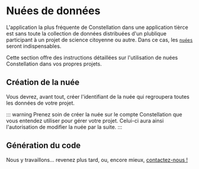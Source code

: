 # Nuées de données
L'application la plus fréquente de Constellation dans une application tièrce est sans toute la collection de données distribuées d'un plublique participant à un projet de science citoyenne ou autre. Dans ce cas, les [`nuées`](../../guide/concepts.md#nuée) seront indispensables.

Cette section offre des instructions détaillées sur l'utilisation de nuées Constellation dans vos propres projets.

## Création de la nuée
Vous devrez, avant tout, créer l'identifiant de la nuée qui regroupera toutes les données de votre projet.

::: warning
Prenez soin de créer la nuée sur le compte Constellation que vous entendez utiliser pour gérer votre projet. Celui-ci aura ainsi l'autorisation de modifier la nuée par la suite. 
:::

## Génération du code

Nous y travaillons... revenez plus tard, ou, encore mieux, [contactez-nous !](mailto:julien.malard@mail.mcgill.ca)